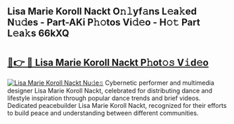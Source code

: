 ## Lisa Marie Koroll Nackt O𝚗𝚕yf𝚊ns L𝚎a𝚔ed N𝚞𝚍es - Part-AKi P𝚑𝚘tos Vi𝚍𝚎o - H𝚘𝚝 Part L𝚎a𝚔s 66kXQ

# <h2><a href="http://kfbpfb.oniu.top/?m=Lisa+Marie+Koroll+Nackt">🔗👉 🔴 Lisa Marie Koroll Nackt P𝚑ot𝚘𝚜 V𝚒d𝚎o</a></h2>

[![Lisa Marie Koroll Nackt Nu𝚍e𝚜](https://i.imgur.com/0qMVB7G.gif)](http://kfbpfb.oniu.top/?m=Lisa+Marie+Koroll+Nackt)
Cybernetic performer and multimedia designer Lisa Marie Koroll Nackt, celebrated for distributing dance and lifestyle inspiration through popular dance trends and brief videos. Dedicated peacebuilder Lisa Marie Koroll Nackt, recognized for their efforts to build peace and understanding between different communities.  
